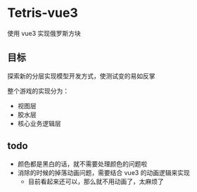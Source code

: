 # Tetris-vue3

使用 vue3 实现俄罗斯方块

## 目标

探索新的分层实现模型开发方式，使测试变的易如反掌

整个游戏的实现分为：
- 视图层
- 胶水层
- 核心业务逻辑层



## todo

- 颜色都是黑白的话，就不需要处理颜色的问题啦
- 消除的时候的掉落动画问题，需要结合 vue3 的动画逻辑来实现
	- 目前看起来还可以，那么就不用动画了，太麻烦了
